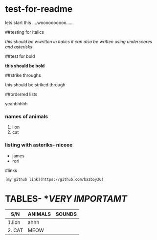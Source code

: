 # test-for-readme
lets start this ....woooooooooo......

##testing for italics

 *this should be wwritten in italics*
 _it can also be written using underscores and asterisks_

##test for bold

 **this should be bold**

##strike throughs

~~this should be striked through~~

##orderred lists

yeahhhhhh


### names of animals
1. lion
2. cat


 
### listing with asteriks- niceee
* james
* rori

 
#links

	[my github link](https://github.com/bazboy36)



# TABLES- **VERY IMPORTAMT*
| S/N     | ANIMALS      |  SOUNDS  |
| --------| ---------    | -------  |
|   1.lion| ahhh         |          |
|2.  CAT  | MEOW          |          |
